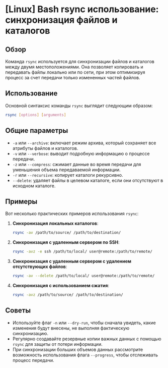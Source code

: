 # [Linux] Bash rsync использование: синхронизация файлов и каталогов

## Обзор
Команда `rsync` используется для синхронизации файлов и каталогов между двумя местоположениями. Она позволяет копировать и передавать файлы локально или по сети, при этом оптимизируя процесс за счет передачи только измененных частей файлов.

## Использование
Основной синтаксис команды `rsync` выглядит следующим образом:

```bash
rsync [options] [arguments]
```

## Общие параметры
- `-a` или `--archive`: включает режим архива, который сохраняет все атрибуты файлов и каталогов.
- `-v` или `--verbose`: выводит подробную информацию о процессе передачи.
- `-z` или `--compress`: сжимает данные во время передачи для уменьшения объема передаваемой информации.
- `-r` или `--recursive`: копирует каталоги рекурсивно.
- `--delete`: удаляет файлы в целевом каталоге, если они отсутствуют в исходном каталоге.

## Примеры
Вот несколько практических примеров использования `rsync`:

1. **Синхронизация локальных каталогов**:
   ```bash
   rsync -av /path/to/source/ /path/to/destination/
   ```

2. **Синхронизация с удаленным сервером по SSH**:
   ```bash
   rsync -avz -e ssh /path/to/local/ user@remote:/path/to/remote/
   ```

3. **Синхронизация с удаленным сервером с удалением отсутствующих файлов**:
   ```bash
   rsync -av --delete /path/to/local/ user@remote:/path/to/remote/
   ```

4. **Синхронизация с использованием сжатия**:
   ```bash
   rsync -avz /path/to/source/ /path/to/destination/
   ```

## Советы
- Используйте флаг `-n` или `--dry-run`, чтобы сначала увидеть, какие изменения будут внесены, не выполняя фактическую синхронизацию.
- Регулярно создавайте резервные копии важных данных с помощью `rsync` для защиты от потери информации.
- При синхронизации больших объемов данных рассмотрите возможность использования флага `--progress`, чтобы отслеживать процесс передачи.